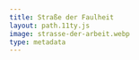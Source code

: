 ```yaml
---
title: Straße der Faulheit
layout: path.11ty.js
image: strasse-der-arbeit.webp
type: metadata
---
```


